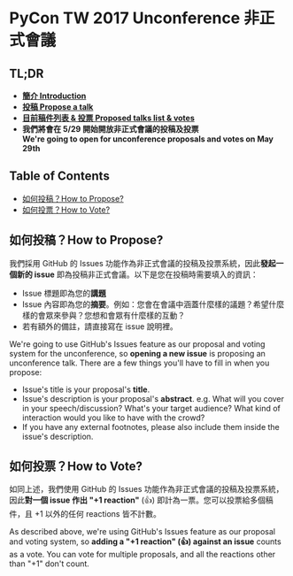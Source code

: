 # PyCon TW 2017 Unconference 非正式會議

## TL;DR
- [**簡介 Introduction**](https://tw.pycon.org/2017/events/unconference/)
- [**投稿 Propose a talk**](https://github.com/pycontw/unconference/issues/new)
- [**目前稿件列表 & 投票 Proposed talks list & votes**](https://github.com/pycontw/unconference/issues?q=is%3Aissue+is%3Aopen+sort%3Areactions-%2B1-desc)
- **我們將會在 5/29 開始開放非正式會議的投稿及投票**  
  **We're going to open for unconference proposals and votes on May 29th**


## Table of Contents
- [如何投稿？How to Propose?](#如何投稿how-to-propose)
- [如何投票？How to Vote?](#如何投票how-to-vote)

## 如何投稿？How to Propose?
我們採用 GitHub 的 Issues 功能作為非正式會議的投稿及投票系統，因此**發起一個新的 issue** 即為投稿非正式會議。以下是您在投稿時需要填入的資訊：

- Issue 標題即為您的**講題**
- Issue 內容即為您的**摘要**。例如：您會在會議中涵蓋什麼樣的議題？希望什麼樣的會眾來參與？您想和會眾有什麼樣的互動？
- 若有額外的備註，請直接寫在 issue 說明裡。

We're going to use GitHub's Issues feature as our proposal and voting system for the unconference, so **opening a new issue** is proposing an unconference talk. There are a few things you'll have to fill in when you propose:

- Issue's title is your proposal's **title**.
- Issue's description is your proposal's **abstract**. e.g. What will you cover in your speech/discussion? What's your target audience? What kind of interaction would you like to have with the crowd?
- If you have any external footnotes, please also include them inside the issue's description.

## 如何投票？How to Vote?
如同上述，我們使用 GitHub 的 Issues 功能作為非正式會議的投稿及投票系統，因此**對一個 issue 作出 "+1 reaction"** (👍) 即計為一票。您可以投票給多個稿件，且 +1 以外的任何 reactions 皆不計數。

As described above, we're using GitHub's Issues feature as our proposal and voting system, so **adding a "+1 reaction" (👍) against an issue** counts as a vote. You can vote for multiple proposals, and all the reactions other than "+1" don't count. 